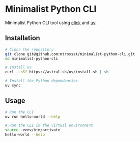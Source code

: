 # Minimalist Python CLI
Minimalist Python CLI tool using [click](https://click.palletsprojects.com/en/stable/) and [uv](https://docs.astral.sh/uv/).

## Installation
```bash
# Clone the repository
git clone git@github.com:ntrossat/minimalist-python-cli.git
cd minimalist-python-cli

# Install uv
curl -LsSf https://astral.sh/uv/install.sh | sh

# Install the Python dependencies
uv sync
```

## Usage
```bash
# Run the CLI
uv run hello-world --help

# Run the CLI in the virtual environment
source .venv/bin/activate
hello-world --help
```

